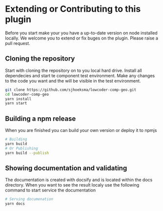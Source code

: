 # Extending or Contributing to this plugin

Before you start make your you have a up-to-date version on node installed locally. 
We welcome you to extend or fix buges on the plugin. Please raise a pull request.

## Cloning the repository
Start with cloning the repository on to you local hard drive. Install all dependecies and start te component test environment. Make any changes to the code you want and the will be visible in the test environment. 

```bash
git clone https://github.com/sjhoeksma/lowcoder-comp-geo.git
cd lowcoder-comp-geo
yarn install
yarn start
```

## Building a npm release
When you are finished you can build your own version or deploy it to npmjs

```bash
# Building
yarn build 
# Or Publishing
yarn build --publish
```

## Showing documentation and validating
The documentation is created with docsify and is located within the docs directory. 
When you want to see the result localy use the following command to start service the documentation

```bash
# Serving documenation
yarn docs 
```